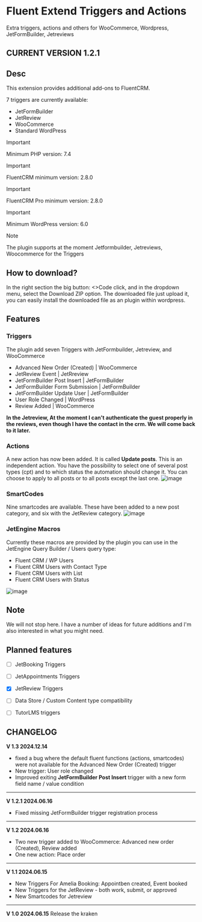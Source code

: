 # Fluent Extend Triggers and Actions
Extra triggers, actions and others for WooCommerce, Wordpress, JetFormBuilder, Jetreviews

## CURRENT VERSION 1.2.1

## Desc

This extension provides additional add-ons to FluentCRM.

7 triggers are currently available:

* JetFormBuilder
* JetReview
* WooCommerce
* Standard WordPress

> [!IMPORTANT]
> Minimum PHP version: 7.4

> [!IMPORTANT]
> FluentCRM minimum version: 2.8.0

> [!IMPORTANT]
> FluentCRM Pro minimum version: 2.8.0

> [!IMPORTANT]
> Minimum WordPress version: 6.0

> [!Note]
> The plugin supports at the moment Jetformbuilder, Jetreviews, Woocommerce for the Triggers

## How to download?

In the right section the big button: <>Code click, and in the dropdown menu, select the Download ZIP option. The downloaded file just upload it, you can easily install the downloaded file as an plugin within wordpress.

## Features

### Triggers

The plugin add seven Triggers with JetFormbuilder, Jetreview, and WooCommerce

* Advanced New Order (Created) | WooCommerce
* JetReview Event | JetRreview
* JetFormBuilder Post Insert | JetFormBuilder
* JetFormBuilder Form Submission | JetFormBuilder
* JetFormBuilder Update User | JetFormBuilder
* User Role Changed | WordPress
* Review Added | WooCommerce

**In the Jetreview, At the moment I can't authenticate the guest properly in the reviews, even though I have the contact in the crm. We will come back to it later.**


### Actions

A new action has now been added. It is called **Update posts**. This is an independent action. You have the possibility to select one of several post types (cpt) and to which status the automation should change it. You can choose to apply to all posts or to all posts except the last one.
![image](https://github.com/Lonsdale201/fluent-extend-triggers-and-actions/assets/23199033/9d18cad1-94a4-4686-9560-20934daa4b28)

### SmartCodes

Nine smartcodes are available. These have been added to a new post category, and six with the JetReview category.
![image](https://github.com/Lonsdale201/fluent-extend-triggers-and-actions/assets/23199033/b4c25727-695a-49e3-9f2a-a81fd91ab5de)


### JetEngine Macros

Currently these macros are provided by the plugin you can use in the JetEngine Query Builder / Users query type:

* Fluent CRM / WP Users
* Fluent CRM Users with Contact Type
* Fluent CRM Users with List
* Fluent CRM Users with Status

![image](https://github.com/Lonsdale201/fluent-extend-triggers-and-actions/assets/23199033/9b39ee82-e0cd-4fed-b267-2eeb7c02e4d1)


## Note
We will not stop here. I have a number of ideas for future additions and I'm also interested in what you might need.

## Planned features

- [ ] JetBooking Triggers
- [ ] JetAppointments Triggers 
- [X] JetReview Triggers
- [ ] Data Store / Custom Content type compatibility
- [ ] TutorLMS triggers


## CHANGELOG

**V 1.3 2024.12.14**

* fixed a bug where the default fluent functions (actions, smartcodes) were not available for the Advanced New Order (Created) trigger
* New trigger: User role changed
* Improved exiting **JetFormBuilder Post Insert** trigger with a new form field name / value condition

---

**V 1.2.1 2024.06.16**

* Fixed missing JetFormBuilder trigger registration process

---

**V 1.2 2024.06.16**

* Two new trigger added to  WooCommerce: Advanced new order (Created), Review added
* One new action: Place order

---

**V 1.1 2024.06.15**

* New Triggers For Amelia Booking: Appointben created, Event booked
* New Triggers for the JetReview - both work, submit, or approved
* New Smartcodes for Jetreview

---

**V 1.0 2024.06.15**
Release the kraken
